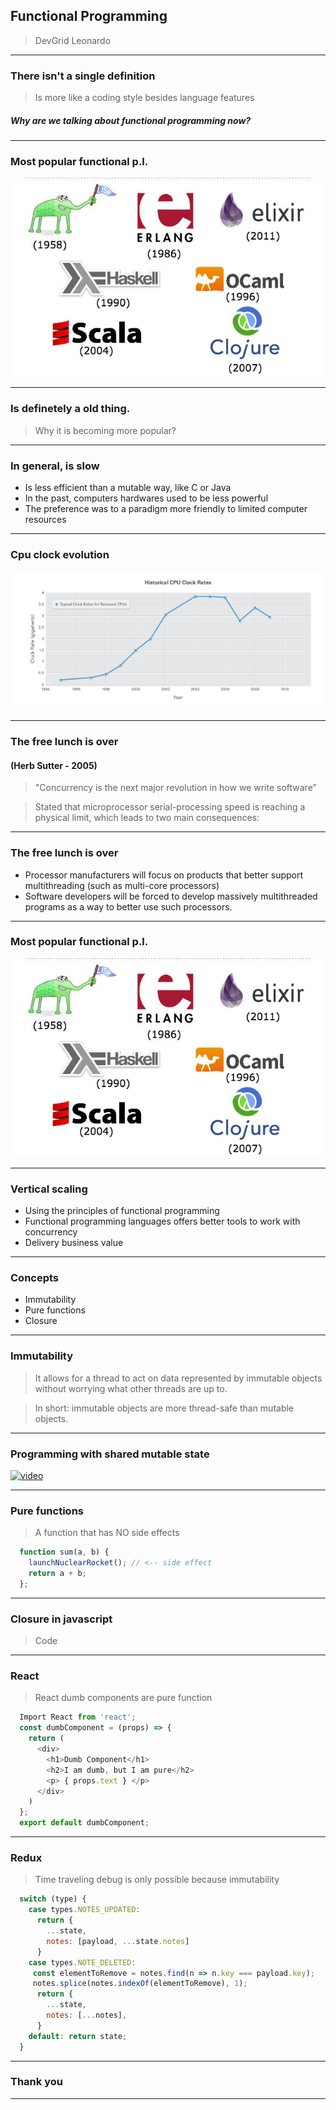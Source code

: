 ## Functional Programming

>DevGrid
>Leonardo

---

### There isn't a single definition

>Is more like a coding style besides language features


##### Why are we talking about functional programming now?

---

### Most popular functional p.l.
![PL](/assets/functional_lg.jpg)

---

### Is definetely a old thing.

> Why it is becoming more popular?

---

### In general, is slow

* Is less efficient than a mutable way, like C or Java
* In the past, computers hardwares used to be less powerful
* The preference was to a paradigm more friendly to limited computer resources

---

### Cpu clock evolution
![Clock Evolution](/assets/cpu_clocks.jpg)

---

### The free lunch is over
#### (Herb Sutter - 2005)

> "Concurrency is the next major revolution in how we write software"

> Stated that microprocessor serial-processing speed is reaching a physical limit, which leads to two main consequences:

---

### The free lunch is over

* Processor manufacturers will focus on products that better support multithreading (such as multi-core processors)
* Software developers will be forced to develop massively multithreaded programs as a way to better use such processors.

---

### Most popular functional p.l.
![PL](/assets/functional_lg.jpg)

---

### Vertical scaling

* Using the principles of functional programming
* Functional programming languages offers better tools to work with concurrency
* Delivery business value

---

### Concepts

* Immutability
* Pure functions
* Closure

---

### Immutability

> It allows for a thread to act on data represented by immutable objects without worrying what other threads are up to.

> In short: immutable objects are more thread-safe than mutable objects.

---
### Programming with shared mutable state

[![video](http://img.youtube.com/vi/6YeomFAlgWg/0.jpg)](http://www.youtube.com/watch?v=6YeomFAlgWg)

---

### Pure functions

> A function that has NO side effects

```javascript
  function sum(a, b) {
    launchNuclearRocket(); // <-- side effect
    return a + b;
  };
```
---

### Closure in javascript

> Code

---

### React
> React dumb components are pure function

```javascript
  Import React from 'react';
  const dumbComponent = (props) => {
    return (
      <div>
        <h1>Dumb Component</h1>
        <h2>I am dumb, but I am pure</h2>
        <p> { props.text } </p>
      </div>
    )
  };
  export default dumbComponent;
```

---

### Redux
> Time traveling debug is only possible because immutability

```javascript
  switch (type) {
    case types.NOTES_UPDATED:
      return {
        ...state,
        notes: [payload, ...state.notes]
      }
    case types.NOTE_DELETED:
     const elementToRemove = notes.find(n => n.key === payload.key);
     notes.splice(notes.indexOf(elementToRemove), 1);
      return {
        ...state,
        notes: [...notes],
      }
    default: return state;
  }
```

---

### Thank you

---
